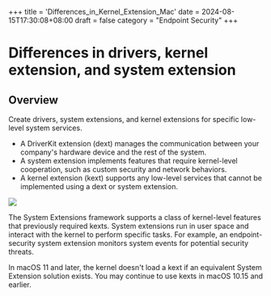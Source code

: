 +++
title = 'Differences_in_Kernel_Extension_Mac'
date = 2024-08-15T17:30:08+08:00
draft = false
category = "Endpoint Security"
+++
# Differences in drivers, kernel extension, and system extension
## Overview
Create drivers, system extensions, and kernel extensions for specific low-level system services.
* A DriverKit extension (dext) manages the communication between your company's hardware device and the rest of the system.
* A system extension implements features that require kernel-level cooperation, such as custom security and network behaviors.
* A kernel extension (kext) supports any low-level services that cannot be implemented using a dext or system extension.

 ![](../img/972d5747-18f1-4f93-bced-36af28eeb872.png)

The System Extensions framework supports a class of kernel-level features that previously required kexts. System extensions run in user space and interact with the kernel to perform specific tasks. For example, an endpoint-security system extension monitors system events for potential security threats.

In macOS 11 and later, the kernel doesn't load a kext if an equivalent System Extension solution exists. You may continue to use kexts in macOS 10.15 and earlier.